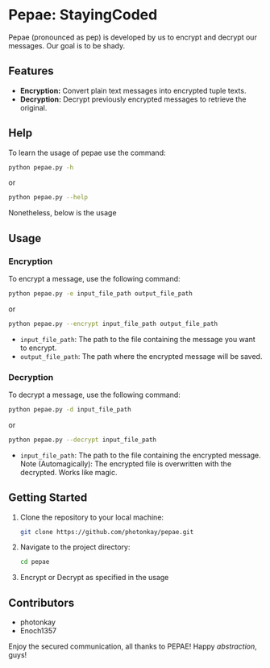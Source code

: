 # Pepae: StayingCoded

Pepae (pronounced as pep) is developed by us to encrypt and decrypt our messages. Our goal is to be shady.

## Features
- **Encryption:** Convert plain text messages into encrypted tuple texts.
- **Decryption:** Decrypt previously encrypted messages to retrieve the original.

## Help
To learn the usage of pepae use the command:
```bash
python pepae.py -h
```
or
```bash
python pepae.py --help
```
Nonetheless, below is the usage

## Usage

### Encryption
To encrypt a message, use the following command:

```bash
python pepae.py -e input_file_path output_file_path
```
or
```bash
python pepae.py --encrypt input_file_path output_file_path
```
- `input_file_path`: The path to the file containing the message you want to encrypt.
- `output_file_path`: The path where the encrypted message will be saved.

### Decryption
To decrypt a message, use the following command:

```bash
python pepae.py -d input_file_path
```
or
```bash
python pepae.py --decrypt input_file_path
```
- `input_file_path`: The path to the file containing the encrypted message.
Note (Automagically): The encrypted file is overwritten with the decrypted. Works like magic.

## Getting Started

1. Clone the repository to your local machine:

    ```bash
    git clone https://github.com/photonkay/pepae.git
    ```

2. Navigate to the project directory:

    ```bash
    cd pepae
    ```

3. Encrypt or Decrypt as specified in the usage


## Contributors
- photonkay
- Enoch1357

Enjoy the secured communication, all thanks to PEPAE! Happy *abstraction*, guys!
